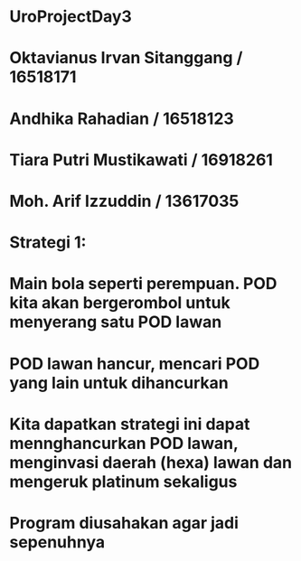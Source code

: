 # UroProjectDay3

# Oktavianus Irvan Sitanggang / 16518171
# Andhika Rahadian / 16518123
# Tiara Putri Mustikawati / 16918261
# Moh. Arif Izzuddin / 13617035

# Strategi 1:
# Main bola seperti perempuan. POD kita akan bergerombol untuk menyerang satu POD lawan
# POD lawan hancur, mencari POD yang lain untuk dihancurkan
# Kita dapatkan strategi ini dapat mennghancurkan POD lawan, menginvasi daerah (hexa) lawan dan mengeruk platinum sekaligus
# Program diusahakan agar jadi sepenuhnya
